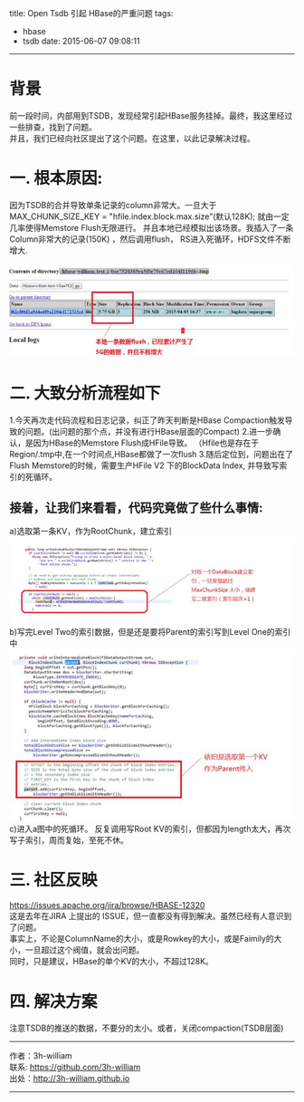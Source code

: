 title: Open Tsdb 引起 HBase的严重问题
tags: 
- hbase
- tsdb
date: 2015-06-07 09:08:11
---

# 背景

前一段时间，内部用到TSDB，发现经常引起HBase服务挂掉。最终，我这里经过一些排查，找到了问题。  
并且，我们已经向社区提出了这个问题。在这里，以此记录解决过程。  


# 一. 根本原因: 
因为TSDB的合并导致单条记录的column非常大。一旦大于MAX_CHUNK_SIZE_KEY = "hfile.index.block.max.size"(默认128K);  就由一定几率使得Memstore  Flush无限进行。
并且本地已经模拟出该场景。我插入了一条Column非常大的记录(150K) ，然后调用flush， RS进入死循环，HDFS文件不断增大.

![](/img/tsdb_hbase_issue/1.jpg)


# 二. 大致分析流程如下

1.今天再次走代码流程和日志记录，纠正了昨天判断是HBase Compaction触发导致的问题。(出问题的那个点，并没有进行HBase层面的Compact)
2.进一步确认，是因为HBase的Memstore Flush成HFile导致。 （Hfile也是存在于Region/.tmp中,在一个时间点,HBase都做了一次flush
3.随后定位到，问题出在了Flush Memstore的时候，需要生产HFile V2 下的BlockData Index, 并导致写索引的死循环。  

## 接着，让我们来看看，代码究竟做了些什么事情:

a)选取第一条KV，作为RootChunk，建立索引
![](/img/tsdb_hbase_issue/2.jpg)
b)写完Level Two的索引数据，但是还是要将Parent的索引写到Level One的索引中
![](/img/tsdb_hbase_issue/3.jpg)
c)进入a图中的死循环。 反复调用写Root KV的索引，但都因为length太大，再次写子索引，周而复始，至死不休。
#  三. 社区反映
https://issues.apache.org/jira/browse/HBASE-12320  
这是去年在JIRA 上提出的 ISSUE，但一直都没有得到解决。虽然已经有人意识到了问题。  
事实上，不论是ColumnName的大小，或是Rowkey的大小，或是Faimily的大小，一旦超过这个阀值，就会出问题。  
同时，只是建议，HBase的单个KV的大小，不超过128K。   


#  四. 解决方案
注意TSDB的推送的数据，不要分的太小。或者，关闭compaction(TSDB层面)  

---

作者：3h-william  
联系: https://github.com/3h-william  
出处：http://3h-william.github.io  

---
 